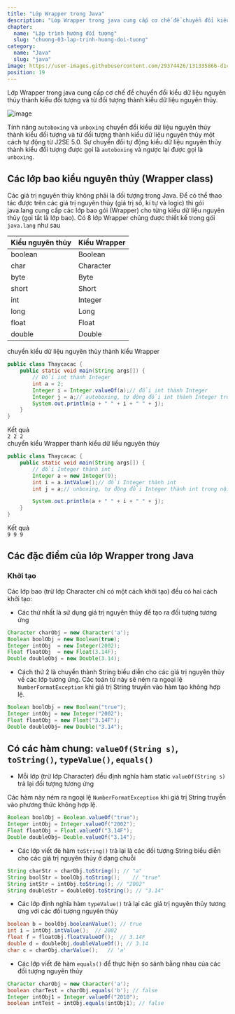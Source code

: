 ```yaml
---
title: "Lớp Wrapper trong Java"
description: "Lớp Wrapper trong java cung cấp cơ chế để chuyển đổi kiểu dữ liệu nguyên thủy thành kiểu đối tượng và từ đối tượng thành kiểu dữ liệu nguyên thủy"
chapter:
  name: "Lập trình hướng đối tượng"
  slug: "chuong-03-lap-trinh-huong-doi-tuong"
category:
  name: "Java"
  slug: "java"
image: https://user-images.githubusercontent.com/29374426/131335866-d1c536a4-fa19-4e3f-9d16-45d6198f7c8f.png
position: 19
---
```


Lớp Wrapper trong java cung cấp cơ chế để chuyển đổi kiểu dữ liệu nguyên thủy thành kiểu đối tượng và từ đối tượng thành kiểu dữ liệu nguyên thủy.

![image](https://user-images.githubusercontent.com/29374426/131335866-d1c536a4-fa19-4e3f-9d16-45d6198f7c8f.png)

Tính năng `autoboxing` và `unboxing` chuyển đổi kiểu dữ liệu nguyên thủy thành kiểu đối tượng và từ đối tượng thành kiểu dữ liệu nguyên thủy một cách tự động từ J2SE 5.0. Sự chuyển đổi tự động kiểu dữ liệu nguyên thủy thành kiểu đối tượng được gọi là `autoboxing` và ngược lại được gọi là `unboxing`.

## Các lớp bao kiểu nguyên thủy (Wrapper class)

Các giá trị nguyên thủy không phải là đối tượng trong Java. Để có thể thao tác được trên các giá trị nguyên thủy (giá trị số, kí tự và logic) thì gói java.lang cung cấp các lớp bao gói (Wrapper) cho từng kiểu dữ liệu nguyên thủy (gọi tắt là lớp bao). Có 8 lớp Wrapper chúng được thiết kế trong gói `java.lang` như sau

| Kiểu nguyên thủy | Kiểu Wrapper |
| ---------------- | ------------ |
| boolean          | Boolean      |
| char             | Character    |
| byte             | Byte         |
| short            | Short        |
| int              | Integer      |
| long             | Long         |
| float            | Float        |
| double           | Double       |

<div class="example">
  chuyển kiểu dữ liệu nguyên thủy thành kiểu Wrapper
</div>

```java
public class Thaycacac {
    public static void main(String args[]) {
        // Đổi int thành Integer
        int a = 2;
        Integer i = Integer.valueOf(a);// đổi int thành Integer
        Integer j = a;// autoboxing, tự động đổi int thành Integer trong nội bộ trình biên dịch
        System.out.println(a + " " + i + " " + j);
    }
}
```

<div class="window">
  <div class="window-header">
    <div class="action-buttons"></div>
    <span class="title-popup">Kết quả</span>
  </div>
  <div class="window-body">
    <code>2 2 2</code>
    </div>
</div>

<div class="example">
  chuyển kiểu Wrapper thành kiểu dữ liểu nguyên thủy
</div>

```java
public class Thaycacac {
    public static void main(String args[]) {
        // đổi Integer thành int
        Integer a = new Integer(9);
        int i = a.intValue();// đổi Integer thành int
        int j = a;// unboxing, tự động đổi Integer thành int trong nội bộ trình biên dịch

        System.out.println(a + " " + i + " " + j);
    }
}
```

<div class="window">
  <div class="window-header">
    <div class="action-buttons"></div>
    <span class="title-popup">Kết quả</span>
  </div>
  <div class="window-body">
    <code>9 9 9</code>
    </div>
</div>

## Các đặc điểm của lớp Wrapper trong Java

### Khởi tạo

Các lớp bao (trừ lớp Character chỉ có một cách khởi tạo) đều có hai cách khởi tạo:

- Các thứ nhất là sử dụng giá trị nguyên thủy để tạo ra đối tượng tương ứng

```java
Character charObj = new Character('a');
Boolean boolObj = new Boolean(true);
Integer intObj	= new Integer(2002);
Float floatObj	= new Float(3.14F);
Double doubleObj = new Double(3.14);
```

- Cách thứ 2 là chuyển thành String biểu diễn cho các giá trị nguyên thủy về các lớp tương ứng. Các toán tử này sẽ ném ra ngoại lệ `NumberFormatException` khi giá trị String truyền vào hàm tạo không hợp lệ.

```java
Boolean boolObj = new Boolean("true");
Integer intObj = new Integer("2002");
Float floatObj = new Float("3.14F");
Double doubleObj= new Double("3.14");
```

## Có các hàm chung: `valueOf(String s)`, `toString()`, `typeValue()`, `equals()`

- Mỗi lớp (trừ lớp Character) đều định nghĩa hàm static `valueOf(String s)` trả lại đối tượng tương ứng

Các hàm này ném ra ngoại lệ `NumberFormatException` khi giá trị String truyền vào phương thức không hợp lệ.

```java
Boolean boolObj = Boolean.valueOf("true");
Integer intObj = Integer.valueOf("2002");
Float floatObj = Float.valueOf("3.14F");
Double doubleObj= Double.valueOf("3.14");
```

- Các lớp viết đè hàm `toString()` trả lại là các đối tượng String biểu diễn cho các giá trị nguyên thủy ở dạng chuỗi

```java
String charStr = charObj.toString(); // "a"
String boolStr = boolObj.toString();	// "true"
String intStr = intObj.toString(); // "2002"
String doubleStr = doubleObj.toString(); // "3.14"
```

- Các lớp định nghĩa hàm `typeValue()` trả lại các giá trị nguyên thủy tương ứng với các đối tượng nguyên thủy

```java
boolean b = boolObj.booleanValue(); // true
int i = intObj.intValue();	// 2002
float f = floatObj.floatValueOf();	// 3.14F
double d = doubleObj.doubleValueOf(); // 3.14
char c = charObj.charValue();	// 'a'
```

- Các lớp viết đè hàm `equals()` để thực hiện so sánh bằng nhau của các đối tượng nguyên thủy

```java
Character charObj = new Character('a');
boolean charTest = charObj.equals('b');	// false
Integer intObj1 = Integer.valueOf("2010");
boolean intTest = intObj.equals(intObj1); // false
```
